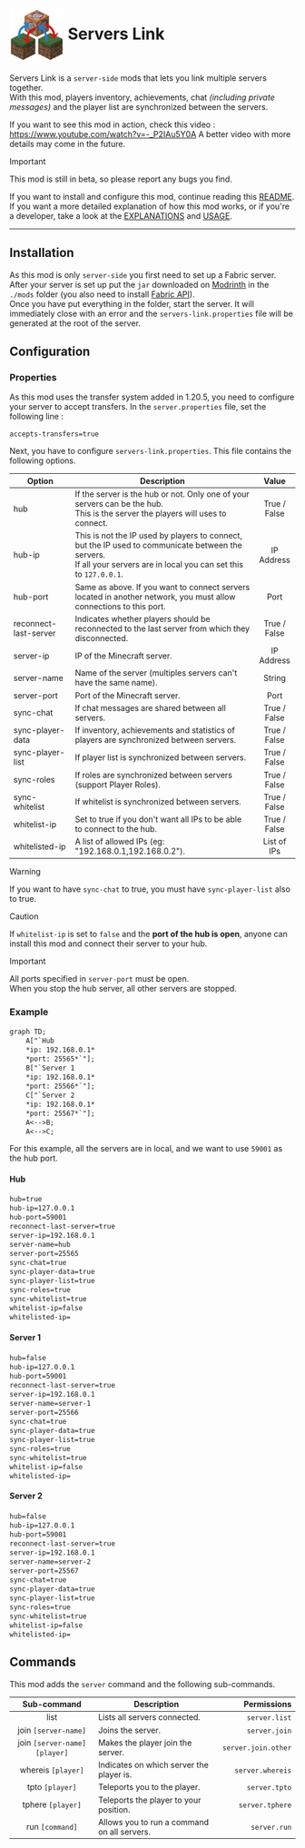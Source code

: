 # <img src="./src/main/resources/assets/servers-link/icon.png" align="center" width="96px"/> Servers Link

Servers Link is a `server-side` mods that lets you link multiple servers together.  
With this mod, players inventory, achievements, chat *(including private messages)* and the player list are synchronized between the servers.

If you want to see this mod in action, check this video : https://www.youtube.com/watch?v=-_P2IAu5Y0A
A better video with more details may come in the future.

> [!IMPORTANT]
> This mod is still in beta, so please report any bugs you find.

If you want to install and configure this mod, continue reading this [README](README.md). If you want a more detailed explanation of how this mod works, or if you're a developer, take a look at the [EXPLANATIONS](EXPLANATIONS.md) and [USAGE](USAGE.md).

---

## Installation

As this mod is only `server-side` you first need to set up a Fabric server.  After your server is set up put the `jar` downloaded on [Modrinth](https://modrinth.com/mod/servers-link) in the `./mods` folder (you also need to install [Fabric API](https://modrinth.com/mod/fabric-api)).  
Once you have put everything in the folder, start the server. It will immediately close with an error and the `servers-link.properties` file will be generated at the root of the server.

## Configuration

### Properties
As this mod uses the transfer system added in 1.20.5, you need to configure your server to accept transfers. In the `server.properties` file, set the following line :

```properties
accepts-transfers=true
```

Next, you have to configure `servers-link.properties`. This file contains the following options.

| Option                | Description                                                                                                                                                               |    Value     |
|-----------------------|---------------------------------------------------------------------------------------------------------------------------------------------------------------------------|:------------:|
| hub                   | If the server is the hub or not. Only one of your servers can be the hub.<br/>This is the server the players will uses to connect.                                        | True / False |
| hub-ip                | This is not the IP used by players to connect, but the IP used to communicate between the servers.<br/>If all your servers are in local you can set this to  `127.0.0.1`. |  IP Address  |
| hub-port              | Same as above. If you want to connect servers located in another network, you must allow connections to this port.                                                        |     Port     |
| reconnect-last-server | Indicates whether players should be reconnected to the last server from which they disconnected.                                                                          | True / False |
| server-ip             | IP of the Minecraft server.                                                                                                                                               |  IP Address  |
| server-name           | Name of the server (multiples servers can't have the same name).                                                                                                          |    String    |
| server-port           | Port of the Minecraft server.                                                                                                                                             |     Port     |
| sync-chat             | If chat messages are shared between all servers.                                                                                                                          | True / False |
| sync-player-data      | If inventory, achievements and statistics of players are synchronized between servers.                                                                                    | True / False |
| sync-player-list      | If player list is synchronized between servers.                                                                                                                           | True / False |
| sync-roles            | If roles are synchronized between servers (support Player Roles).                                                                                                         | True / False |
| sync-whitelist        | If whitelist is synchronized between servers.                                                                                                                             | True / False |
| whitelist-ip          | Set to true if you don't want all IPs to be able to connect to the hub.                                                                                                   | True / False |
| whitelisted-ip        | A list of allowed IPs (eg: "192.168.0.1,192.168.0.2").                                                                                                                    | List of IPs  |

> [!WARNING]
> If you want to have `sync-chat` to true, you must have `sync-player-list` also to true.

> [!CAUTION]
> If `whitelist-ip` is set to `false` and the **port of the hub is open**, anyone can install this mod and connect their server to your hub.

> [!IMPORTANT]
> All ports specified in `server-port` must be open.  
> When you stop the hub server, all other servers are stopped.

### Example
```mermaid
graph TD;
    A["`Hub
    *ip: 192.168.0.1*
    *port: 25565*`"];
    B["`Server 1
    *ip: 192.168.0.1*
    *port: 25566*`"];
    C["`Server 2
    *ip: 192.168.0.1*
    *port: 25567*`"];
    A<-->B;
    A<-->C;
```

For this example, all the servers are in local, and we want to use `59001` as the hub port.

#### Hub

```properties
hub=true
hub-ip=127.0.0.1
hub-port=59001
reconnect-last-server=true
server-ip=192.168.0.1
server-name=hub
server-port=25565
sync-chat=true
sync-player-data=true
sync-player-list=true
sync-roles=true
sync-whitelist=true
whitelist-ip=false
whitelisted-ip=
```

#### Server 1

```properties
hub=false
hub-ip=127.0.0.1
hub-port=59001
reconnect-last-server=true
server-ip=192.168.0.1
server-name=server-1
server-port=25566
sync-chat=true
sync-player-data=true
sync-player-list=true
sync-roles=true
sync-whitelist=true
whitelist-ip=false
whitelisted-ip=
```

#### Server 2

```properties
hub=false
hub-ip=127.0.0.1
hub-port=59001
reconnect-last-server=true
server-ip=192.168.0.1
server-name=server-2
server-port=25567
sync-chat=true
sync-player-data=true
sync-player-list=true
sync-roles=true
sync-whitelist=true
whitelist-ip=false
whitelisted-ip=
```

## Commands

This mod adds the `server` command and the following sub-commands.

|           Sub-command           | Description                                 |         Permissions |
|:-------------------------------:|---------------------------------------------|--------------------:|
|              list               | Lists all servers connected.                |       `server.list` |
|      join `[server-name]`       | Joins the server.                           |       `server.join` |
| join `[server-name]` `[player]` | Makes the player join the server.           | `server.join.other` |
|       whereis `[player]`        | Indicates on which server the player is.    |    `server.whereis` |
|         tpto `[player]`         | Teleports you to the player.                |       `server.tpto` |
|        tphere `[player]`        | Teleports the player to your position.      |     `server.tphere` |
|         run `[command]`         | Allows you to run a command on all servers. |        `server.run` |
